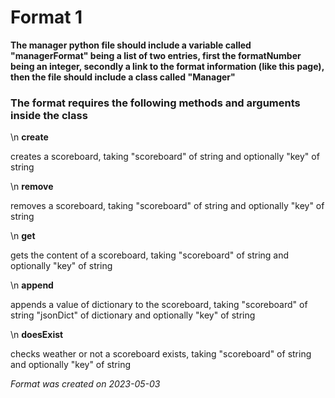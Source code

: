 # Format 1

**The manager python file should include a variable called "managerFormat" being a list of two entries, first the formatNumber being an integer, secondly a link to the format information (like this page), then the file should include a class called "Manager"**

### The format requires the following methods and arguments inside the class

\n
**create**

creates a scoreboard, taking "scoreboard" of string and optionally "key" of string

\n
**remove**

removes a scoreboard, taking "scoreboard" of string and optionally "key" of string

\n
**get**

gets the content of a scoreboard, taking "scoreboard" of string and optionally "key" of string

\n
**append**

appends a value of dictionary to the scoreboard, taking "scoreboard" of string "jsonDict" of dictionary and optionally "key" of string

\n
**doesExist**

checks weather or not a scoreboard exists, taking "scoreboard" of string and optionally "key" of string

*Format was created on 2023-05-03*
